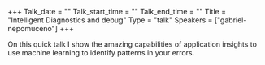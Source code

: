 +++
Talk_date = ""
Talk_start_time = ""
Talk_end_time = ""
Title = "Intelligent Diagnostics and debug"
Type = "talk"
Speakers = ["gabriel-nepomuceno"]
+++

On this quick talk I show the amazing capabilities of application insights to use machine learning to identify patterns in your errors.

